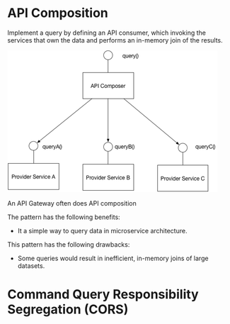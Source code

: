 # API Composition

Implement a query by defining an API consumer, which invoking the services that own  the data and performs an in-memory join of the results.

![API based Query](assets/ApiBasedQueryBigPicture.png)

An API Gateway often does API composition

The pattern has the following benefits:
- It a simple way to query data in microservice architecture.

This pattern has the following drawbacks:
- Some queries would result in inefficient, in-memory joins of large datasets.

# Command Query Responsibility Segregation (CORS)

